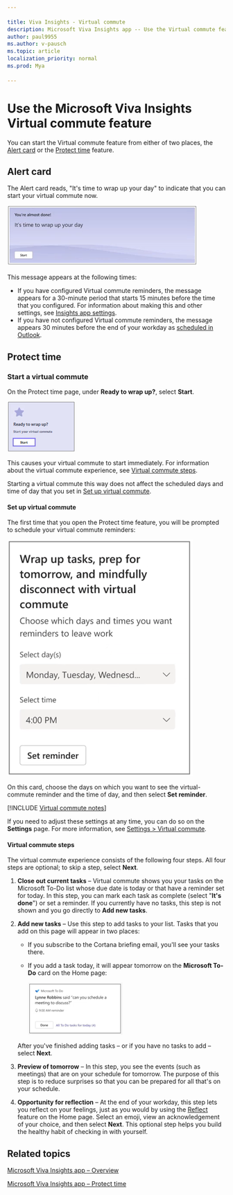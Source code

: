 ```yaml
---

title: Viva Insights - Virtual commute 
description: Microsoft Viva Insights app -- Use the Virtual commute feature
author: paul9955
ms.author: v-pausch
ms.topic: article
localization_priority: normal 
ms.prod: Mya

---
```


# Use the Microsoft Viva Insights Virtual commute feature 

You can start the Virtual commute feature from either of two places, the [Alert card](#alert-card) or the [Protect time](#protect-time) feature. 

## Alert card

The Alert card reads, "It's time to wrap up your day" to indicate that you can start your virtual commute now. 

![Home (morning)](images/virtual-commute.png)

This message appears at the following times:

 * If you have configured Virtual commute reminders, the message appears for a 30-minute period that starts 15 minutes before the time that you configured. For information about making this and other settings, see [Insights app settings](teams-app-settings.md). 
 * If you have not configured Virtual commute reminders, the message appears 30 minutes before the end of your workday as [scheduled in Outlook](https://outlook.office.com/calendar/options/calendar/view/appearance). 

## Protect time

### Start a virtual commute

On the Protect time page, under **Ready to wrap up?**, select **Start**.

![Book focus time](Images/start-virt-commute.png)  

This causes your virtual commute to start immediately. For information about the virtual commute experience, see [Virtual commute steps](#virtual-commute-steps).

Starting a virtual commute this way does not affect the scheduled days and time of day that you set in [Set up virtual commute](#set-up-virtual-commute).

#### Set up virtual commute

The first time that you open the Protect time feature, you will be prompted to schedule your virtual commute reminders:

![Schedule virtual commute](Images/sched-virtual-commute-70.png)  

On this card, choose the days on which you want to see the virtual-commute reminder and the time of day, and then select **Set reminder**. 

[!INCLUDE [Virtual commute notes](../includes/virtual-commute-details.md)]

If you need to adjust these settings at any time, you can do so on the **Settings** page. For more information, see [Settings > Virtual commute](teams-app-settings.md#virtual-commute).

#### Virtual commute steps

The virtual commute experience consists of the following four steps. All four steps are optional; to skip a step, select **Next**. 

1. **Close out current tasks** &ndash; Virtual commute shows you your tasks on the Microsoft To-Do list whose due date is today or that have a reminder set for today. In this step, you can mark each task as complete (select "**It's done**") or set a reminder. If you currently have no tasks, this step is not shown and you go directly to **Add new tasks**.

2. **Add new tasks** &ndash; Use this step to add tasks to your list. Tasks that you add on this page will appear in two places: 

   * If you subscribe to the Cortana briefing email, you'll see your tasks there. 

   * If you add a task today, it will appear tomorrow on the **Microsoft To-Do** card on the Home page:

     ![Home page to-do card](Images/home-to-do.png)  

    After you've finished adding tasks &ndash; or if you have no tasks to add &ndash; select **Next**. 

3. **Preview of tomorrow** &ndash; In this step, you see the events (such as meetings) that are on your schedule for tomorrow. The purpose of this step is to reduce surprises so that you can be prepared for all that's on your schedule. 

4. **Opportunity for reflection** &ndash; At the end of your workday, this step lets you reflect on your feelings, just as you would by using the [Reflect](viva-insights-reflect.md) feature on the Home page. Select an emoji, view an acknowledgement of your choice, and then select **Next**. This optional step helps you build the healthy habit of checking in with yourself.  

<!-- NOTE FOR WAVE 3: HEADSPACE, A 3RD-PARTY MEDITATION APP, WILL APPEAR HERE WHEN IT'S AVAILABLE. WE'LL NEED TO ENABLE SOUND FOR IT FIRST. THIS FEATURE BELONGS TO PETER B. [30:00] -->

## Related topics

[Microsoft Viva Insights app &ndash; Overview](teams-app.md)

[Microsoft Viva Insights app &ndash; Protect time](viva-insights-protect-time.md) 
 
